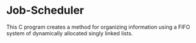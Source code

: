# Job-Scheduler
This C program creates a method for organizing information using a FIFO system of dynamically allocated singly linked lists.
